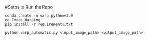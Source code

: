 #Setps to Run the Repo
```
conda create -n warp python=3.9
cd Image_Warping
pip install -r requirements.txt

python warp_automatic.py <input_image_path> <output_image_path>
```
